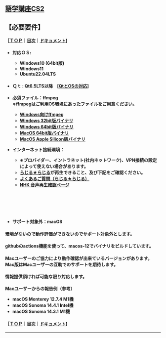 ## [語学講座CS2](https://csreviser.github.io/CaptureStream2/) 
## 【必要要件】　　　　　
#### ［[ＴＯＰ](./)**｜**[目次](./#目次)**｜**[ドキュメント](./#ドキュメント-1)] 
- **対応ＯＳ:**            
  * **Windows10 (64bit版)**                       
  * **Windows11**                       
  * **Ubuntu22.04LTS**                      
- #### Ｑｔ : Qt6.5LTS以降　[[QtとOSの対応](./Qt_vs_OS)]                   
- **必須ファイル：ffmpeg**                            
  **※ffmpegはご利用OS環境にあったファイルをご用意ください。**                                
  * **[Windows向けffmpeg](https://www.gyan.dev/ffmpeg/builds/)**             
  * **[Windows 32bit版バイナリ](https://github.com/sudo-nautilus/FFmpeg-Builds-Win32/wiki/Latest)**         
  * **[Windows 64bit版バイナリ](https://github.com/BtbN/FFmpeg-Builds/wiki/Latest)**   
  * **[MacOS 64bit版バイナリ](https://evermeet.cx/ffmpeg/)**
  * **[MacOS Apple Silicon版バイナリ](https://www.osxexperts.net/)**

- **インターネット接続環境：** 
  * **※プロバイダー、イントラネット(社内ネットワーク)、VPN接続の設定によって使えない場合があります。**
  * **[らじる★らじる](https://www.nhk.or.jp/radio/ondemand/index_genre.html?genre=language)が再生できること、及び下記をご確認ください。** 
  * **[よくあるご質問（らじる★らじる）](https://www.nhk.or.jp/radio/info/faq.html)**   
  * **[NHK 音声再生確認ページ](https://www.nhk.or.jp/radio/soundcheck/)**
 

#### 　　
#### 　　
- #### サポート対象外：macOS             
#### 環境がないので動作評価ができないのでサポート対象外とします。                        
#### githubのactions機能を使って、macos-12でバイナリをビルドしています。                 
#### Macユーザーのご協力により動作確認が出来ているバージョンがあります。Mac版はMacユーザーの互助でのサポートを期待します。          
#### 情報提供頂ければ可能な限り対応します。                        
**Macユーザーからの報告例（参考）**            
  - **macOS Monterey 12.7.4 M1機**           
  - **macOS Sonoma 14.4.1 Intel機**
  - **macOS Sonoma 14.3.1 M1機**


#### ［[ＴＯＰ](./)**｜**[目次](./#目次)**｜**[ドキュメント](./#ドキュメント-1)] 

***

 <link rel="shortcut icon" type="image/x-icon" href="https://avatars.githubusercontent.com/u/46049273?v=4">
 <meta name="twitter:image:src" content="https://avatars.githubusercontent.com/u/46049273?v=4">
